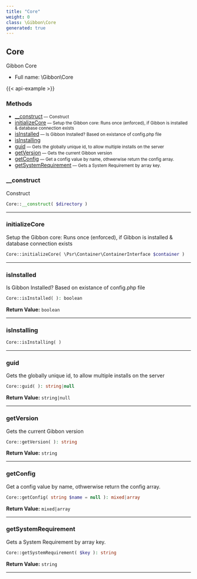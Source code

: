 ```yaml
---
title: "Core"
weight: 0
class: \Gibbon\Core
generated: true
---
```


## Core

Gibbon Core



* Full name: \Gibbon\Core

{{< api-example >}} 



### Methods

- [__construct](#__construct)<small> — Construct</small>
- [initializeCore](#initializecore)<small> — Setup the Gibbon core: Runs once (enforced), if Gibbon is installed & database connection exists</small>
- [isInstalled](#isinstalled)<small> — Is Gibbon Installed? Based on existance of config.php file</small>
- [isInstalling](#isinstalling)
- [guid](#guid)<small> — Gets the globally unique id, to allow multiple installs on the server</small>
- [getVersion](#getversion)<small> — Gets the current Gibbon version</small>
- [getConfig](#getconfig)<small> — Get a config value by name, othwerwise return the config array.</small>
- [getSystemRequirement](#getsystemrequirement)<small> — Gets a System Requirement by array key.</small>




### __construct

Construct

```php
Core::__construct( $directory )
```









---

### initializeCore

Setup the Gibbon core: Runs once (enforced), if Gibbon is installed & database connection exists

```php
Core::initializeCore( \Psr\Container\ContainerInterface $container )
```









---

### isInstalled

Is Gibbon Installed? Based on existance of config.php file

```php
Core::isInstalled( ): boolean
```






**Return Value:**
`boolean`  



---

### isInstalling



```php
Core::isInstalling( )
```









---

### guid

Gets the globally unique id, to allow multiple installs on the server

```php
Core::guid( ): string|null
```






**Return Value:**
`string|null`  



---

### getVersion

Gets the current Gibbon version

```php
Core::getVersion( ): string
```






**Return Value:**
`string`  



---

### getConfig

Get a config value by name, othwerwise return the config array.

```php
Core::getConfig( string $name = null ): mixed|array
```






**Return Value:**
`mixed|array`  



---

### getSystemRequirement

Gets a System Requirement by array key.

```php
Core::getSystemRequirement( $key ): string
```






**Return Value:**
`string`  



---

